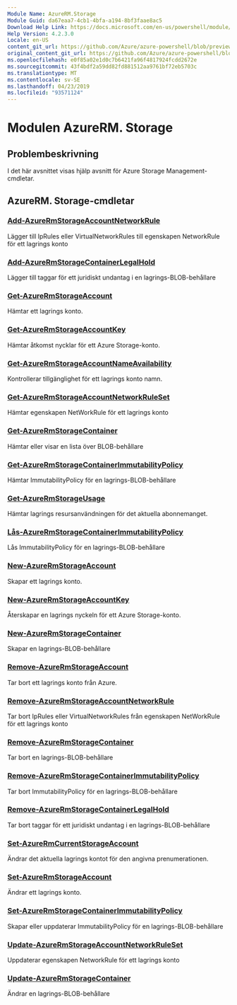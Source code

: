 ```yaml
---
Module Name: AzureRM.Storage
Module Guid: da67eaa7-4cb1-4bfa-a194-8bf3faae8ac5
Download Help Link: https://docs.microsoft.com/en-us/powershell/module/azurerm.storage
Help Version: 4.2.3.0
Locale: en-US
content_git_url: https://github.com/Azure/azure-powershell/blob/preview/src/ResourceManager/Storage/Commands.Management.Storage/help/AzureRM.Storage.md
original_content_git_url: https://github.com/Azure/azure-powershell/blob/preview/src/ResourceManager/Storage/Commands.Management.Storage/help/AzureRM.Storage.md
ms.openlocfilehash: e0f85a02e1d0c7b6421fa96f4817924fcdd2672e
ms.sourcegitcommit: 43f4bdf2a59dd82fd881512aa9761bf72eb5703c
ms.translationtype: MT
ms.contentlocale: sv-SE
ms.lasthandoff: 04/23/2019
ms.locfileid: "93571124"
---
```

# Modulen AzureRM. Storage
## Problembeskrivning
I det här avsnittet visas hjälp avsnitt för Azure Storage Management-cmdletar.

## AzureRM. Storage-cmdletar
### [Add-AzureRmStorageAccountNetworkRule](Add-AzureRmStorageAccountNetworkRule.md)
 Lägger till IpRules eller VirtualNetworkRules till egenskapen NetworkRule för ett lagrings konto

### [Add-AzureRmStorageContainerLegalHold](Add-AzureRmStorageContainerLegalHold.md)
Lägger till taggar för ett juridiskt undantag i en lagrings-BLOB-behållare

### [Get-AzureRmStorageAccount](Get-AzureRmStorageAccount.md)
Hämtar ett lagrings konto.

### [Get-AzureRmStorageAccountKey](Get-AzureRmStorageAccountKey.md)
Hämtar åtkomst nycklar för ett Azure Storage-konto.

### [Get-AzureRmStorageAccountNameAvailability](Get-AzureRmStorageAccountNameAvailability.md)
Kontrollerar tillgänglighet för ett lagrings konto namn.

### [Get-AzureRmStorageAccountNetworkRuleSet](Get-AzureRmStorageAccountNetworkRuleSet.md)
Hämtar egenskapen NetWorkRule för ett lagrings konto

### [Get-AzureRmStorageContainer](Get-AzureRmStorageContainer.md)
Hämtar eller visar en lista över BLOB-behållare

### [Get-AzureRmStorageContainerImmutabilityPolicy](Get-AzureRmStorageContainerImmutabilityPolicy.md)
Hämtar ImmutabilityPolicy för en lagrings-BLOB-behållare

### [Get-AzureRmStorageUsage](Get-AzureRmStorageUsage.md)
Hämtar lagrings resursanvändningen för det aktuella abonnemanget.

### [Lås-AzureRmStorageContainerImmutabilityPolicy](Lock-AzureRmStorageContainerImmutabilityPolicy.md)
Lås ImmutabilityPolicy för en lagrings-BLOB-behållare

### [New-AzureRmStorageAccount](New-AzureRmStorageAccount.md)
Skapar ett lagrings konto.

### [New-AzureRmStorageAccountKey](New-AzureRmStorageAccountKey.md)
Återskapar en lagrings nyckeln för ett Azure Storage-konto.

### [New-AzureRmStorageContainer](New-AzureRmStorageContainer.md)
Skapar en lagrings-BLOB-behållare

### [Remove-AzureRmStorageAccount](Remove-AzureRmStorageAccount.md)
Tar bort ett lagrings konto från Azure.

### [Remove-AzureRmStorageAccountNetworkRule](Remove-AzureRmStorageAccountNetworkRule.md)
Tar bort IpRules eller VirtualNetworkRules från egenskapen NetWorkRule för ett lagrings konto

### [Remove-AzureRmStorageContainer](Remove-AzureRmStorageContainer.md)
Tar bort en lagrings-BLOB-behållare

### [Remove-AzureRmStorageContainerImmutabilityPolicy](Remove-AzureRmStorageContainerImmutabilityPolicy.md)
Tar bort ImmutabilityPolicy för en lagrings-BLOB-behållare

### [Remove-AzureRmStorageContainerLegalHold](Remove-AzureRmStorageContainerLegalHold.md)
Tar bort taggar för ett juridiskt undantag i en lagrings-BLOB-behållare

### [Set-AzureRmCurrentStorageAccount](Set-AzureRmCurrentStorageAccount.md)
Ändrar det aktuella lagrings kontot för den angivna prenumerationen.

### [Set-AzureRmStorageAccount](Set-AzureRmStorageAccount.md)
Ändrar ett lagrings konto.

### [Set-AzureRmStorageContainerImmutabilityPolicy](Set-AzureRmStorageContainerImmutabilityPolicy.md)
Skapar eller uppdaterar ImmutabilityPolicy för en lagrings-BLOB-behållare

### [Update-AzureRmStorageAccountNetworkRuleSet](Update-AzureRmStorageAccountNetworkRuleSet.md)
Uppdaterar egenskapen NetworkRule för ett lagrings konto

### [Update-AzureRmStorageContainer](Update-AzureRmStorageContainer.md)
Ändrar en lagrings-BLOB-behållare

